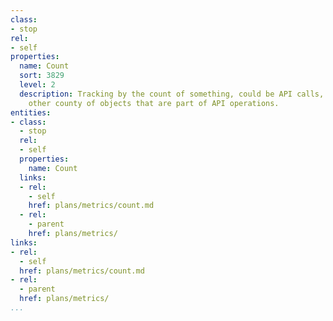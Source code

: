 ```yaml
---
class:
- stop
rel:
- self
properties:
  name: Count
  sort: 3829
  level: 2
  description: Tracking by the count of something, could be API calls, files, or any
    other county of objects that are part of API operations.
entities:
- class:
  - stop
  rel:
  - self
  properties:
    name: Count
  links:
  - rel:
    - self
    href: plans/metrics/count.md
  - rel:
    - parent
    href: plans/metrics/
links:
- rel:
  - self
  href: plans/metrics/count.md
- rel:
  - parent
  href: plans/metrics/
...
```

